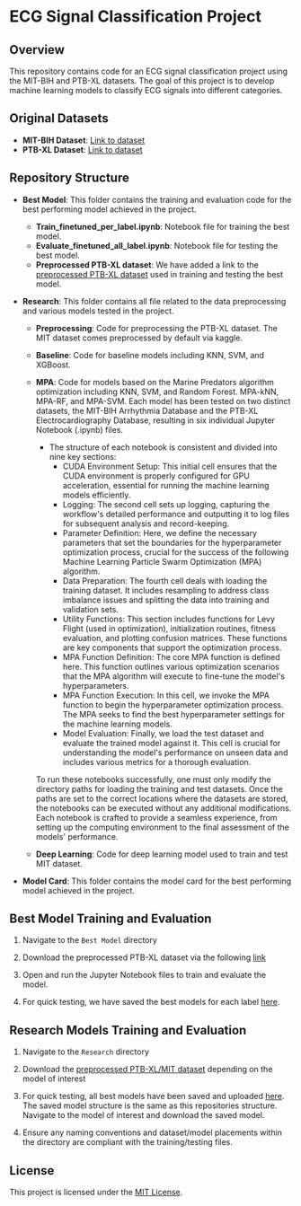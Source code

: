 # ECG Signal Classification Project

## Overview
This repository contains code for an ECG signal classification project using the MIT-BIH and PTB-XL datasets. The goal of this project is to develop machine learning models to classify ECG signals into different categories.

## Original Datasets
- **MIT-BIH Dataset**: [Link to dataset](https://www.kaggle.com/datasets/shayanfazeli/heartbeat)
- **PTB-XL Dataset**: [Link to dataset](https://physionet.org/content/ptb-xl/1.0.3)

## Repository Structure
- **Best Model**: This folder contains the training and evaluation code for the best performing model achieved in the project.
  - **Train_finetuned_per_label.ipynb**: Notebook file for training the best model.
  - **Evaluate_finetuned_all_label.ipynb**: Notebook file for testing the best model.
  - **Preprocessed PTB-XL dataset**: We have added a link to the [preprocessed PTB-XL dataset](https://drive.google.com/drive/folders/1gspRgYy7IqPXUGf9qrZv3zyfNWuYgk6y?usp=share_link) used in training and testing the best model. 
  
- **Research**: This folder contains all file related to the data preprocessing and various models tested in the project.
  - **Preprocessing**: Code for preprocessing the PTB-XL dataset. The MIT dataset comes preprocessed by default via kaggle.
  - **Baseline**: Code for baseline models including KNN, SVM, and XGBoost.
  - **MPA**: Code for models based on the Marine Predators algorithm optimization including KNN, SVM, and Random Forest. MPA-kNN, MPA-RF, and MPA-SVM. Each model has                been tested on two distinct datasets, the MIT-BIH Arrhythmia Database and the PTB-XL Electrocardiography Database, resulting in six individual Jupyter                  Notebook (.ipynb) files.

    - The structure of each notebook is consistent and divided into nine key sections:
      * CUDA Environment Setup: This initial cell ensures that the CUDA environment is properly configured for GPU acceleration, essential for running the                      machine learning models efficiently.
      * Logging: The second cell sets up logging, capturing the workflow's detailed performance and outputting it to log files for subsequent analysis and                               record-keeping.
      * Parameter Definition: Here, we define the necessary parameters that set the boundaries for the hyperparameter optimization process, crucial for the                     success of the following Machine Learning Particle Swarm Optimization (MPA) algorithm.
      * Data Preparation: The fourth cell deals with loading the training dataset. It includes resampling to address class imbalance issues and splitting the                   data into training and validation sets.
      * Utility Functions: This section includes functions for Levy Flight (used in optimization), initialization routines, fitness evaluation, and plotting                    confusion matrices. These functions are key components that support the optimization process.
      * MPA Function Definition: The core MPA function is defined here. This function outlines various optimization scenarios that the MPA algorithm will                       execute to fine-tune the model's hyperparameters.
      * MPA Function Execution: In this cell, we invoke the MPA function to begin the hyperparameter optimization process. The MPA seeks to find the best                       hyperparameter settings for the machine learning models.
      * Model Evaluation: Finally, we load the test dataset and evaluate the trained model against it. This cell is crucial for understanding the model's                       performance on unseen data and includes various metrics for a thorough evaluation.

    To run these notebooks successfully, one must only modify the directory paths for loading the training and test datasets. Once the paths are set to the                 correct locations where the datasets are stored, the notebooks can be executed without any additional modifications.
              Each notebook is crafted to provide a seamless experience, from setting up the computing environment to the final assessment of the models' performance.
  - **Deep Learning**: Code for deep learning model used to train and test MIT dataset.

- **Model Card**: This folder contains the model card for the best performing model achieved in the project.  

## Best Model Training and Evaluation
1. Navigate to the `Best Model` directory

2. Download the preprocessed PTB-XL dataset via the following [link](https://drive.google.com/drive/folders/1gspRgYy7IqPXUGf9qrZv3zyfNWuYgk6y?usp=share_link)

3. Open and run the Jupyter Notebook files to train and evaluate the model.

4. For quick testing, we have saved the best models for each label [here](https://drive.google.com/drive/folders/19qW2sTTGEgtGelORTO6E72BxPzmWY3uS?usp=share_link).

## Research Models Training and Evaluation
1. Navigate to the `Research` directory

2. Download the [preprocessed PTB-XL/MIT dataset](https://drive.google.com/drive/folders/19qW2sTTGEgtGelORTO6E72BxPzmWY3uS?usp=share_link) depending on the model of interest

3. For quick testing, all best models have been saved and uploaded [here](https://drive.google.com/drive/folders/1meBa_5JXBT_d194f7humIHeEnVakdczi?usp=share_link). The saved model structure is the same as this repositories structure. Navigate to the model of interest and download the saved model.

4. Ensure any naming conventions and dataset/model placements within the directory are compliant with the training/testing files.

## License
This project is licensed under the [MIT License](LICENSE).
